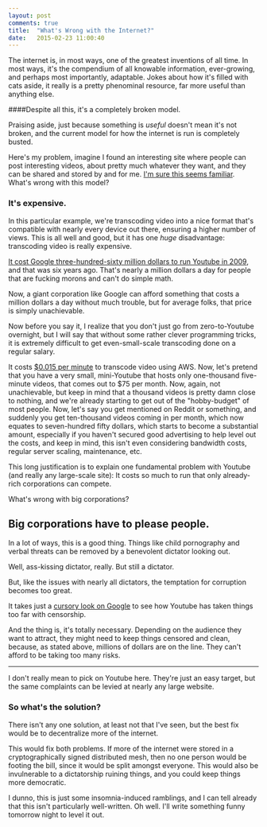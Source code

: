 ```yaml
---
layout: post
comments: true
title:  "What's Wrong with the Internet?"
date:   2015-02-23 11:00:40
---
```


The internet is, in most ways, one of the greatest inventions of all time.  In most ways, it's the compendium of all knowable information, ever-growing, and perhaps most importantly, adaptable.  Jokes about how it's filled with cats aside, it really is a pretty phenominal resource, far more useful than anything else.

####Despite all this, it's a completely broken model.

Praising aside, just because something is *useful* doesn't mean it's not broken, and the current model for how the internet is run is completely busted.

Here's my problem, imagine I found an interesting site where people can post interesting videos, about pretty much whatever they want, and they can be shared and stored by and for me.  [I'm sure this seems familiar](http://www.youtube.com/).  What's wrong with this model?

### It's expensive.
In this particular example, we're transcoding video into a nice format that's compatible with nearly every device out there, ensuring a higher number of views.  This is all well and good, but it has one *huge* disadvantage: transcoding video is really expensive.

[It cost Google three-hundred-sixty million dollars to run Youtube in 2009](http://www.slate.com/articles/technology/technology/2009/04/do_you_think_bandwidth_grows_on_trees.html), and that was six years ago.  That's nearly a million dollars a day for people that are fucking morons and can't do simple math.

Now, a giant corporation like Google can afford something that costs a million dollars a day without much trouble, but for average folks, that price is simply unachievable.

Now before you say it, I realize that you don't just go from zero-to-Youtube overnight, but I will say that without some rather clever programming tricks, it is extremely difficult to get even-small-scale transcoding done on a regular salary.

It costs [$0.015 per minute](http://aws.amazon.com/elastictranscoder/pricing/) to transcode video using AWS.  Now, let's pretend that you have a very small, mini-Youtube that hosts only one-thousand five-minute videos, that comes out to $75 per month.  Now, again, not unachievable, but keep in mind that a thousand videos is pretty damn close to nothing, and we're already starting to get out of the "hobby-budget" of most people.  Now, let's say you get mentioned on Reddit or something, and suddenly you get ten-thousand videos coming in per month, which now equates to seven-hundred fifty dollars, which starts to become a substantial amount, especially if you haven't secured good advertising to help level out the costs, and keep in mind, this isn't even considering bandwidth costs, regular server scaling, maintenance, etc.  

This long justification is to explain one fundamental problem with Youtube (and really any large-scale site): It costs so much to run that only already-rich corporations can compete.

What's wrong with big corporations?

## Big corporations have to please people.

In a lot of ways, this is a good thing.  Things like child pornography and verbal threats can be removed by a benevolent dictator looking out.

Well, ass-kissing dictator, really.  But still a dictator.

But, like the issues with nearly all dictators, the temptation for corruption becomes too great.

It takes just a [cursory look on Google](http://www.nytimes.com/2006/10/09/technology/09link.html?_r=0) to see how Youtube has taken things too far with censorship.

And the thing is, it's totally necessary.  Depending on the audience they want to attract, they might need to keep things censored and clean, because, as stated above, millions of dollars are on the line.  They can't afford to be taking too many risks.

---------------------

I don't really mean to pick on Youtube here.  They're just an easy target, but the same complaints can be levied at nearly any large website.

### So what's the solution?

There isn't any one solution, at least not that I've seen, but the best fix would be to decentralize more of the internet.

This would fix both problems.  If more of the internet were stored in a cryptographically signed distributed mesh, then no one person would be footing the bill, since it would be split amongst everyone.  This would also be invulnerable to a dictatorship ruining things, and you could keep things more democratic.

I dunno, this is just some insomnia-induced ramblings, and I can tell already that this isn't particularly well-written. Oh well.  I'll write something funny tomorrow night to level it out. 